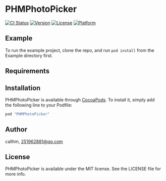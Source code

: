 # PHMPhotoPicker

[![CI Status](http://img.shields.io/travis/callhm/PHMPhotoPicker.svg?style=flat)](https://travis-ci.org/callhm/PHMPhotoPicker)
[![Version](https://img.shields.io/cocoapods/v/PHMPhotoPicker.svg?style=flat)](http://cocoapods.org/pods/PHMPhotoPicker)
[![License](https://img.shields.io/cocoapods/l/PHMPhotoPicker.svg?style=flat)](http://cocoapods.org/pods/PHMPhotoPicker)
[![Platform](https://img.shields.io/cocoapods/p/PHMPhotoPicker.svg?style=flat)](http://cocoapods.org/pods/PHMPhotoPicker)

## Example

To run the example project, clone the repo, and run `pod install` from the Example directory first.

## Requirements

## Installation

PHMPhotoPicker is available through [CocoaPods](http://cocoapods.org). To install
it, simply add the following line to your Podfile:

```ruby
pod "PHMPhotoPicker"
```

## Author

callhm, 251962881@qq.com

## License

PHMPhotoPicker is available under the MIT license. See the LICENSE file for more info.

